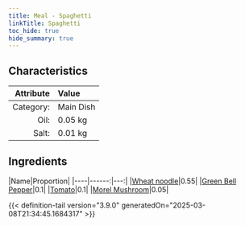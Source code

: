```yaml
---
title: Meal - Spaghetti
linkTitle: Spaghetti
toc_hide: true
hide_summary: true
---
```

<!-- This is generated by the MarsSim HelpGenertor, do not edit. -->


## Characteristics

| Attribute   | Value |
|--------:|:------|
|Category:|Main Dish|
|Oil:|0.05 kg|
|Salt:|0.01 kg|

## Ingredients

|Name|Proportion|
|----|------:|---:|
|[Wheat noodle](/docs/definitions/resource/wheat-noodle)|0.55|
|[Green Bell Pepper](/docs/definitions/resource/green-bell-pepper)|0.1|
|[Tomato](/docs/definitions/resource/tomato)|0.1|
|[Morel Mushroom](/docs/definitions/resource/morel-mushroom)|0.05|




{{< definition-tail version="3.9.0" generatedOn="2025-03-08T21:34:45.1684317" >}}

